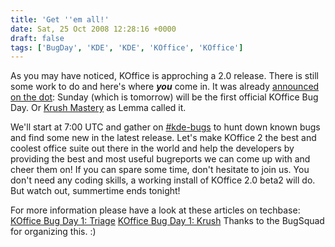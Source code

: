 ```yaml
---
title: 'Get ''em all!'
date: Sat, 25 Oct 2008 12:28:16 +0000
draft: false
tags: ['BugDay', 'KDE', 'KDE', 'KOffice', 'KOffice']
---
```


As you may have noticed, KOffice is approching a 2.0 release. There is still some work to do and here's where _**you**_ come in. It was already [announced on the dot](http://dot.kde.org/1224717094/): Sunday (which is tomorrow) will be the first official KOffice Bug Day. Or [Krush Mastery](http://www.confuego.org/archives/10-KOfficeDay1-Krush-mastery.html) as Lemma called it.

We'll start at 7:00 UTC and gather on [#kde-bugs](irc://irc.freenode.org/#kde-bugs) to hunt down known bugs and find some new in the latest release. Let's make KOffice 2 the best and coolest office suite out there in the world and help the developers by providing the best and most useful bugreports we can come up with and cheer them on! If you can spare some time, don't hesitate to join us. You don't need any coding skills, a working install of KOffice 2.0 beta2 will do. But watch out, summertime ends tonight!

For more information please have a look at these articles on techbase: [KOffice Bug Day 1: Triage](http://techbase.kde.org/Contribute/Bugsquad/BugDays/KOfficeDay1/Triage) [KOffice Bug Day 1: Krush](http://techbase.kde.org/Contribute/Bugsquad/BugDays/KOfficeDay1/Krush) Thanks to the BugSquad for organizing this. :)